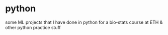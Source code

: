 # python
some ML projects that I have done in python for a bio-stats course at ETH & other python practice stuff
